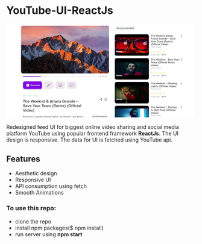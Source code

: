 # YouTube-UI-ReactJs
![Screenshot](https://github.com/AnshulRaghav/YouTube-UI/blob/master/Desktop%20UI.png)

Redesigned feed UI for biggest online video sharing and social media platform YouTube using popular frontend framework <b>ReactJs</b>.
The UI design is responsive.
The data for UI is fetched using YouTube api.

## Features
- Aesthetic design
- Responsive UI
- API consumption using fetch
- Smooth Animations

### To use this repo:
- clone the repo
- install npm packages($ npm install)
- run server using <b>npm start</b>
